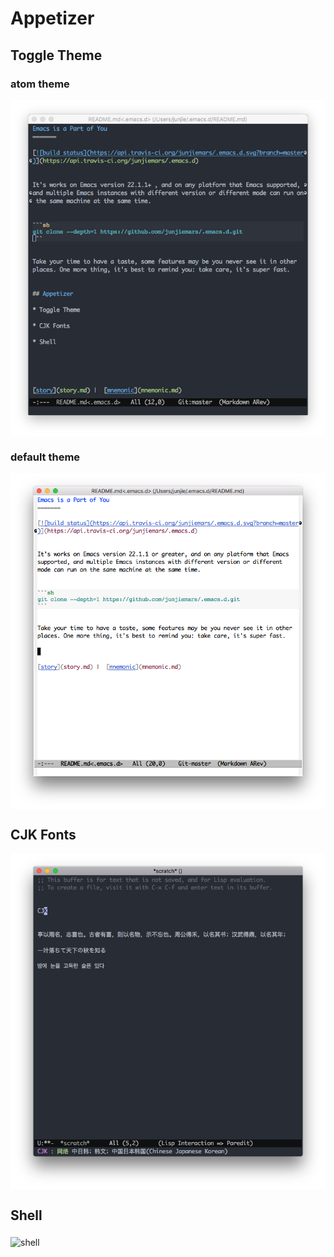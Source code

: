 # Appetizer

## Toggle Theme

### atom theme

<img title="atom theme" alt="atom theme"
    style="max-width=70%;"
    align="middle"
	src="https://raw.githubusercontent.com/junjiemars/images/master/.emacs.d/atom-theme.png" />

### default theme

<img title="default theme" alt="default theme"
    style="max-width=70%;"
    align="middle"
	src="https://raw.githubusercontent.com/junjiemars/images/master/.emacs.d/default-theme.png" />



## CJK Fonts

<img title="cjk fonts" alt="cjk fonts"
    style="max-width=70%;"
    align="middle"
	src="https://raw.githubusercontent.com/junjiemars/images/master/.emacs.d/cjk.png" />


## Shell

<img title="shell" alt="shell"
    style="max-width=90%;"
    align="middle"
	src="https://raw.github.com/junjiemars/images/master/.emacs.d/shell-in-windows.png" />



